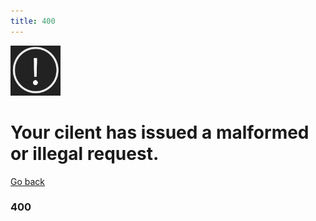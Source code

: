 ```yaml
---
title: 400
---
```


<img width="80" src="404_warning.png">

# Your cilent has issued a malformed or illegal request.

<a href="{{ page.root }}/index">Go back</a>

### 400
